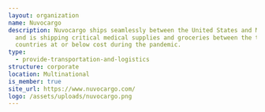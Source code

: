 ```yaml
---
layout: organization
name: Nuvocargo
description: Nuvocargo ships seamlessly between the United States and Mexico,
  and is shipping critical medical supplies and groceries between the two
  countries at or below cost during the pandemic.
type:
  - provide-transportation-and-logistics
structure: corporate
location: Multinational
is_member: true
site_url: https://www.nuvocargo.com/
logo: /assets/uploads/nuvocargo.png
---
```

